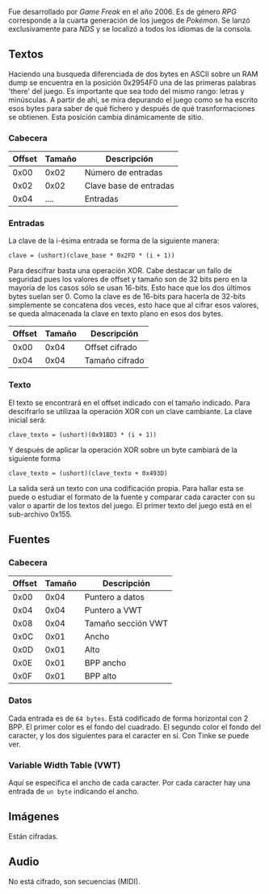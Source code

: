 Fue desarrollado por *Game Freak* en el año 2006. Es de género *RPG* corresponde a la cuarta generación de los juegos de *Pokémon*. Se lanzó exclusivamente para *NDS* y se localizó a todos los idiomas de la consola.

## Textos
Haciendo una busqueda diferenciada de dos bytes en ASCII sobre un RAM dump se encuentra en la posición 0x2954F0 una de las primeras palabras 'there' del juego. Es importante que sea todo del mismo rango: letras y minúsculas. A partir de ahí, se mira depurando el juego como se ha escrito esos bytes para saber de qué fichero y después de qué trasnformaciones se obtienen. Esta posición cambia dinámicamente de sitio.

### Cabecera
| Offset | Tamaño | Descripción |
| ------ | ------ | ----------- |
| 0x00   | 0x02   | Número de entradas |
| 0x02   | 0x02   | Clave base de entradas |
| 0x04   | ....   | Entradas |

### Entradas
La clave de la i-ésima entrada se forma de la siguiente manera:
```
clave = (ushort)(clave_base * 0x2FD * (i + 1))
```

Para descifrar basta una operación XOR. Cabe destacar un fallo de seguridad pues los valores de offset y tamaño son de 32 bits pero en la mayoría de los casos sólo se usan 16-bits. Esto hace que los dos últimos bytes suelan ser 0. Como la clave es de 16-bits para hacerla de 32-bits simplemente se concatena dos veces, esto hace que al cifrar esos valores, se queda almacenada la clave en texto plano en esos dos bytes.

| Offset | Tamaño | Descripción |
| ------ | ------ | ----------- |
| 0x00   | 0x04   | Offset cifrado |
| 0x04   | 0x04   | Tamaño cifrado |

### Texto
El texto se encontrará en el offset indicado con el tamaño indicado.
Para descifrarlo se utilizaa la operación XOR con un clave cambiante.
La clave inicial será:
```
clave_texto = (ushort)(0x91BD3 * (i + 1))
```

Y después de aplicar la operación XOR sobre un byte cambiará de la siguiente forma
```
clave_texto = (ushort)(clave_texto + 0x493D)
```

La salida será un texto con una codificación propia. Para hallar esta se puede o estudiar el formato de la fuente y comparar cada caracter con su valor o apartir de los textos del juego. El primer texto del juego está en el sub-archivo 0x155.

## Fuentes
### Cabecera
| Offset | Tamaño | Descripción |
| ------ | ------ | ----------- |
| 0x00   | 0x04   | Puntero a datos |
| 0x04   | 0x04   | Puntero a VWT |
| 0x08   | 0x04   | Tamaño sección VWT |
| 0x0C   | 0x01   | Ancho |
| 0x0D   | 0x01   | Alto  |
| 0x0E   | 0x01   | BPP ancho |
| 0x0F   | 0x01   | BPP alto |

### Datos
Cada entrada es de `64 bytes`.
Está codificado de forma horizontal con 2 BPP. El primer color es el fondo del cuadrado. El segundo color el fondo del caracter, y los dos siguientes para el caracter en sí. Con Tinke se puede ver.

### Variable Width Table (VWT)
Aquí se especifica el ancho de cada caracter.
Por cada caracter hay una entrada de `un byte` indicando el ancho.


## Imágenes
Están cifradas.


## Audio
No está cifrado, son secuencias (MIDI).
